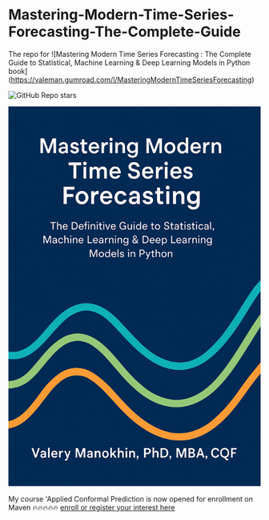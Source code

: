 # Mastering-Modern-Time-Series-Forecasting-The-Complete-Guide
The repo for ![Mastering Modern Time Series Forecasting : The Complete Guide to Statistical, Machine Learning &amp; Deep Learning Models in Python book] (https://valeman.gumroad.com/l/MasteringModernTimeSeriesForecasting)


![GitHub Repo stars](https://img.shields.io/github/stars/valeman/Mastering-Modern-Time-Series-Forecasting-The-Complete-Guide?style=social)

![Mastering Modern Time Series Forecsting book](Book_cover.png)

My course  'Applied Conformal Prediction is now opened for enrollment on Maven 🔥🔥🔥🔥🔥 [enroll or register your interest here](https://maven.com/valeriy-manokhin/applied-conformal-prediction)


